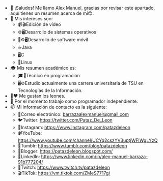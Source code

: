 - 👋 ¡Saludos! Me llamo Alex Manuel, gracias por revisar este apartado, aquí tienes un resumen acerca de mi😊.
- 👀 Mis interéses son:
    - 📹🎬Edición de vídeo
    - ⚙️🖥️Desarrollo de sistemas operativos
    - 📱⚙️🖥️Desarrollo de software móvil
    - ☕Java
    - 🖥️C
    - 🐧Linux
- 🎓 Mis resumen académico es:
    - 🎓📜Técnico en programación
    - 🖥️⚙️Estudio actualmente una carrera universitaria de TSU en Tecnologías de la Información.
- 🦁❤️ Me gustan los leones.
- 💞️ Por el momento trabajo como programador independiente.
- 📫 Mi información de contacto es la siguiente:
  - 📧Correo electrónico: barrazaalexmanuel@gmail.com
  - 🐦Twitter: https://twitter.com/Pataz_De_Leon
  - 📸Instagram: https://www.instagram.com/patazdeleon
  - 📹YouTube: https://www.youtube.com/channel/UCYq2cszYV3uptjWFIWgLYzQ
  - 📄Tumblr: https://www.tumblr.com/blog/patazdeleon
  - 📝Blogger: https://patazdeleon.blogspot.com/
  - 💼LinkedIn: https://www.linkedin.com/in/alex-manuel-barraza-91b777204/
  - 💬Twitch: https://www.twitch.tv/patazdeleon
  - 🎬TikTok: https://vm.tiktok.com/ZMeS7717g/
  

<!---
alexmanuel2103/alexmanuel2103 is a ✨ special ✨ repository because its `README.md` (this file) appears on your GitHub profile.
You can click the Preview link to take a look at your changes.
--->

